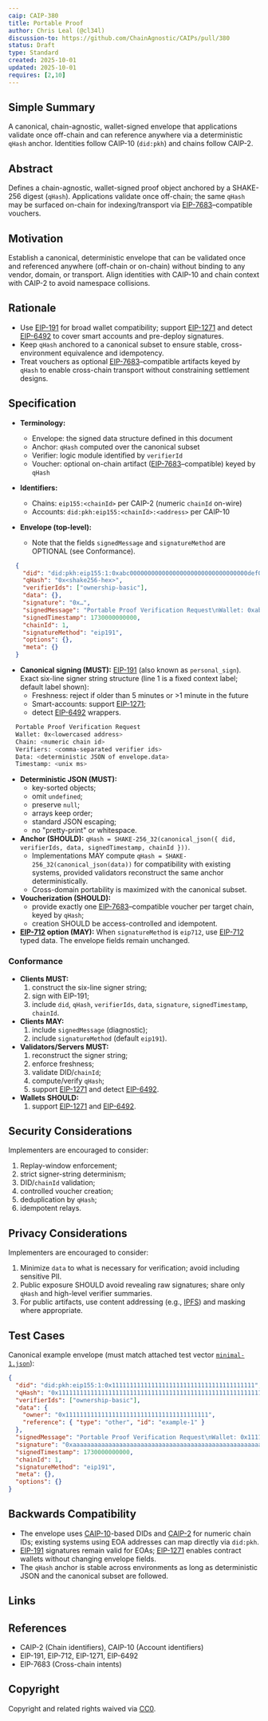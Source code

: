 ```yaml
---
caip: CAIP-380
title: Portable Proof
author: Chris Leal (@cl34l)
discussion-to: https://github.com/ChainAgnostic/CAIPs/pull/380
status: Draft
type: Standard
created: 2025-10-01
updated: 2025-10-01
requires: [2,10]
---
```


## Simple Summary

A canonical, chain-agnostic, wallet-signed envelope that applications validate once off-chain and can reference anywhere via a deterministic `qHash` anchor.
Identities follow CAIP-10 (`did:pkh`) and chains follow CAIP-2.

## Abstract

Defines a chain-agnostic, wallet-signed proof object anchored by a SHAKE-256 digest (`qHash`).
Applications validate once off-chain; the same `qHash` may be surfaced on-chain for indexing/transport via [EIP-7683]–compatible vouchers.

## Motivation

Establish a canonical, deterministic envelope that can be validated once and referenced anywhere (off-chain or on-chain) without binding to any vendor, domain, or transport.
Align identities with CAIP-10 and chain context with CAIP-2 to avoid namespace collisions.

## Rationale

- Use [EIP-191] for broad wallet compatibility; support [EIP-1271] and detect [EIP-6492] to cover smart accounts and pre-deploy signatures.
- Keep `qHash` anchored to a canonical subset to ensure stable, cross-environment equivalence and idempotency.
- Treat vouchers as optional [EIP-7683]–compatible artifacts keyed by `qHash` to enable cross-chain transport without constraining settlement designs.

## Specification

- **Terminology:**
  - Envelope: the signed data structure defined in this document
  - Anchor: `qHash` computed over the canonical subset
  - Verifier: logic module identified by `verifierId`
  - Voucher: optional on-chain artifact ([EIP-7683]–compatible) keyed by `qHash`

- **Identifiers:**
  - Chains: `eip155:<chainId>` per CAIP-2 (numeric `chainId` on-wire)
  - Accounts: `did:pkh:eip155:<chainId>:<address>` per CAIP-10
- **Envelope (top-level):**
  - Note that the fields `signedMessage` and `signatureMethod` are OPTIONAL (see Conformance).

```json
  {
    "did": "did:pkh:eip155:1:0xabc000000000000000000000000000000000def0",
    "qHash": "0x<shake256-hex>",
    "verifierIds": ["ownership-basic"],
    "data": {},
    "signature": "0x…",
    "signedMessage": "Portable Proof Verification Request\nWallet: 0xabc000000000000000000000000000000000def0\nChain: 1\nVerifiers: ownership-basic\nData: {}\nTimestamp: 1730000000000",
    "signedTimestamp": 1730000000000,
    "chainId": 1,
    "signatureMethod": "eip191",
    "options": {},
    "meta": {}
  }
```

- **Canonical signing (MUST):** [EIP-191] (also known as `personal_sign`). Exact six-line signer string structure (line 1 is a fixed context label; default label shown):
  - Freshness: reject if older than 5 minutes or >1 minute in the future
  - Smart-accounts: support [EIP-1271];
  - detect [EIP-6492] wrappers.

```sh
  Portable Proof Verification Request
  Wallet: 0x<lowercased address>
  Chain: <numeric chain id>
  Verifiers: <comma-separated verifier ids>
  Data: <deterministic JSON of envelope.data>
  Timestamp: <unix ms>
```

- **Deterministic JSON (MUST):**
  - key-sorted objects;
  - omit `undefined`;
  - preserve `null`;
  - arrays keep order;
  - standard JSON escaping;
  - no "pretty-print" or whitespace.
- **Anchor (SHOULD):** `qHash = SHAKE-256_32(canonical_json({ did, verifierIds, data, signedTimestamp, chainId }))`.
  - Implementations MAY compute `qHash = SHAKE-256_32(canonical_json(data))` for compatibility with existing systems, provided validators reconstruct the same anchor deterministically.
  - Cross-domain portability is maximized with the canonical subset.
- **Voucherization (SHOULD):**
  - provide exactly one [EIP-7683]–compatible voucher per target chain, keyed by `qHash`;
  - creation SHOULD be access-controlled and idempotent.
- **[EIP-712] option (MAY):** When `signatureMethod` is `eip712`, use [EIP-712] typed data. The envelope fields remain unchanged.

### Conformance

- **Clients MUST:**
  1. construct the six-line signer string;
  2. sign with EIP-191;
  3. include `did`, `qHash`, `verifierIds`, `data`, `signature`, `signedTimestamp`, `chainId`.
- **Clients MAY:**
  1. include `signedMessage` (diagnostic);
  2. include `signatureMethod` (default `eip191`).
- **Validators/Servers MUST:**
  1. reconstruct the signer string;
  2. enforce freshness;
  3. validate DID/`chainId`;
  4. compute/verify `qHash`;
  5. support [EIP-1271] and detect [EIP-6492].
- **Wallets SHOULD:**
  1. support [EIP-1271] and [EIP-6492].

## Security Considerations

Implementers are encouraged to consider:
  
1. Replay-window enforcement;
2. strict signer-string determinism;
3. DID/`chainId` validation;
4. controlled voucher creation;
5. deduplication by `qHash`;
6. idempotent relays.

## Privacy Considerations

Implementers are encouraged to consider:

1. Minimize `data` to what is necessary for verification; avoid including sensitive PII.
2. Public exposure SHOULD avoid revealing raw signatures; share only `qHash` and high-level verifier summaries.
3. For public artifacts, use content addressing (e.g., [IPFS]) and masking where appropriate.

## Test Cases

Canonical example envelope (must match attached test vector [`minimal-1.json`](/assets/caip-380/minimal-1.json)):

```json
{
  "did": "did:pkh:eip155:1:0x1111111111111111111111111111111111111111",
  "qHash": "0x1111111111111111111111111111111111111111111111111111111111111111",
  "verifierIds": ["ownership-basic"],
  "data": {
    "owner": "0x1111111111111111111111111111111111111111",
    "reference": { "type": "other", "id": "example-1" }
  },
  "signedMessage": "Portable Proof Verification Request\nWallet: 0x1111111111111111111111111111111111111111\nChain: 1\nVerifiers: ownership-basic\nData: {\"owner\":\"0x1111111111111111111111111111111111111111\",\"reference\":{\"type\":\"other\",\"id\":\"example-1\"}}\nTimestamp: 1730000000000",
  "signature": "0xaaaaaaaaaaaaaaaaaaaaaaaaaaaaaaaaaaaaaaaaaaaaaaaaaaaaaaaaaaaaaaaa",
  "signedTimestamp": 1730000000000,
  "chainId": 1,
  "signatureMethod": "eip191",
  "meta": {},
  "options": {}
}
```

## Backwards Compatibility

- The envelope uses [CAIP-10]-based DIDs and [CAIP-2] for numeric chain IDs; existing systems using EOA addresses can map directly via `did:pkh`.
- [EIP-191] signatures remain valid for EOAs; [EIP-1271] enables contract wallets without changing envelope fields.
- The `qHash` anchor is stable across environments as long as deterministic JSON and the canonical subset are followed.

## Links

[CAIP-2]: https://chainagnostic.org/CAIPs/caip-2
[CAIP-10]: https://chainagnostic.org/CAIPs/caip-10
[EIP-191]: https://eips.ethereum.org/EIPS/eip-191
[EIP-712]: https://eips.ethereum.org/EIPS/eip-712
[EIP-1271]: https://eips.ethereum.org/EIPS/eip-1271
[EIP-6492]: https://eips.ethereum.org/EIPS/eip-6492
[EIP-7683]: https://eips.ethereum.org/EIPS/eip-7683
[IPFS]: https://docs.ipfs.tech

## References

- CAIP-2 (Chain identifiers), CAIP-10 (Account identifiers)
- EIP-191, EIP-712, EIP-1271, EIP-6492
- EIP-7683 (Cross-chain intents)

## Copyright

Copyright and related rights waived via [CC0](../LICENSE).
